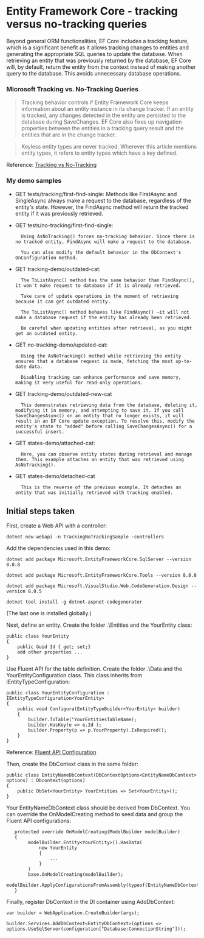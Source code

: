 # Entity Framework Core - tracking versus no-tracking queries

Beyond general ORM functionalities, EF Core includes a tracking feature, which is a significant benefit as it allows tracking changes to entities and generating the appropriate SQL queries to update the database. When retrieving an entity that was previously returned by the database, EF Core will, by default, return the entity from the context instead of making another query to the database. This avoids unnecessary database operations.


### Microsoft Tracking vs. No-Tracking Queries
>Tracking behavior controls if Entity Framework Core keeps information about an entity instance in its change tracker. If an entity is tracked, any changes detected in the entity are persisted to the database during SaveChanges. EF Core also fixes up navigation properties between the entities in a tracking query result and the entities that are in the change tracker.

>Keyless entity types are never tracked. Wherever this article mentions entity types, it refers to entity types which have a key defined.


Reference: [Tracking vs No-Tracking](https://learn.microsoft.com/en-us/ef/core/querying/tracking)


### My demo samples

* GET tests/tracking/first-find-single:
        Methods like FirstAsync and SingleAsync always make a request to the database, regardless of the entity's state. However, the FindAsync method will return the tracked entity if it was previously retrieved.



* GET tests/no-tracking/first-find-single:

        Using AsNoTracking() forces no-tracking behavior. Since there is no tracked entity, FindAsync will make a request to the database.

        You can also modify the default behavior in the DbContext's OnConfiguration method.

* GET tracking-demo/outdated-cat:

        The ToListAsync() method has the same behavior than FindAsync(), it won't make request to database if it is already retrieved.

        Take care of update operations in the moment of retrieving because it can get outdated entity.

        The ToListAsync() method behaves like FindAsync() —it will not make a database request if the entity has already been retrieved.

        Be careful when updating entities after retrieval, as you might get an outdated entity.

* GET no-tracking-demo/updated-cat:

        Using the AsNoTracking() method while retrieving the entity ensures that a database request is made, fetching the most up-to-date data.

        Disabling tracking can enhance performance and save memory, making it very useful for read-only operations.

* GET tracking-demo/outdated-new-cat

        This demonstrates retrieving data from the database, deleting it, modifying it in memory, and attempting to save it. If you call SaveChangesAsync() on an entity that no longer exists, it will result in an EF Core update exception. To resolve this, modify the entity's state to "added" before calling SaveChangesAsync() for a successful insert.

* GET states-demo/attached-cat:

        Here, you can observe entity states during retrieval and manage them. This example attaches an entity that was retrieved using AsNoTracking().

* GET states-demo/detached-cat

        This is the reverse of the previous example. It detaches an entity that was initially retrieved with tracking enabled.


## Initial steps taken

First, create a Web API with a controller:
```
dotnet new webapi -n TrackingNoTrackingSample -controllers

```

Add the dependencies used in this demo:

```
dotnet add package Microsoft.EntityFrameworkCore.SqlServer --version 8.0.8

dotnet add package Microsoft.EntityFrameworkCore.Tools --version 8.0.8 

dotnet add package Microsoft.VisualStudio.Web.CodeGeneration.Design --version 8.0.5

dotnet tool install -g dotnet-aspnet-codegenerator
```

(The last one is installed globally.)

Next, define an entity. Create the folder .\Entities and the YourEntity class:

```
public class YourEntity
{
    public Guid Id { get; set;}
    add other properties ...
}
```
Use Fluent API for the table definition. Create the folder .\Data and the YourEntityConfiguration class. This class inherits from IEntityTypeConfiguration<T>:

```
public class YourEntityConfiguration : IEntityTypeConfiguration<YourEntity>
{
    public void Configura(EntityTypeBuilder<YourEntity> builder)
    {
        builder.ToTable("YourEntitiesTableName);
        builder.HasKey(e => e.Id );
        builder.Property(p => p.YourProperty).IsRequired();
    }
}
```
Reference: [Fluent API Configuration](https://www.learnentityframeworkcore.com/configuration/fluent-api)



Then, create the DbContext class in the same folder:

```
public class EntityNameDbContext(DbContextOptions<EntityNameDbContext> options) : Dbcontext(options)
{
    public DbSet<YourEntity> YourEntities => Set<YourEntity>();
}
```

Your EntityNameDbContext class should be derived from DbContext. You can override the OnModelCreating method to seed data and group the Fluent API configurations:


```
   protected override OnModelCreating(ModelBuilder modelBuilder)
   {
        modelBuilder.Entity<YourEntity>().HasData(
            new YourEntity
            {
                ...
            }
        )
        base.OnModelCreating(modelBuilder);
        modelBuilder.ApplyConfigurationsFromAssembly(typeof(EntityNameDbContext).Assembly);
   }
```

Finally, register DbContext in the DI container using AddDbContext:

```
var builder = WebApplication.CreateBuilder(args);

builder.Services.AddDbContext<EntityDbContext>(options => options.UseSqlServer(configuration["Database:ConnectionString"]));
```

